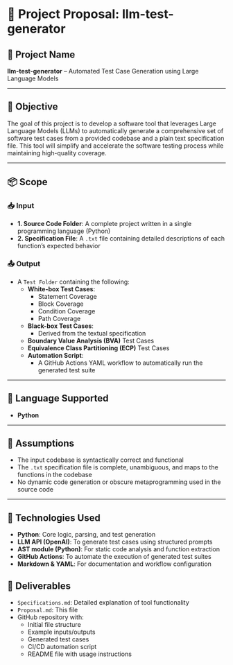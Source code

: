 # 📄 Project Proposal: llm-test-generator

## 🧠 Project Name
**llm-test-generator** – Automated Test Case Generation using Large Language Models

---

## 🎯 Objective
The goal of this project is to develop a software tool that leverages Large Language Models (LLMs) to automatically generate a comprehensive set of software test cases from a provided codebase and a plain text specification file. This tool will simplify and accelerate the software testing process while maintaining high-quality coverage.

---

## 📦 Scope

### 📥 Input
- **1. Source Code Folder**: A complete project written in a single programming language (Python)
- **2. Specification File**: A `.txt` file containing detailed descriptions of each function’s expected behavior

### 📤 Output
- A `Test Folder` containing the following:
  - **White-box Test Cases**:
    - Statement Coverage
    - Block Coverage
    - Condition Coverage
    - Path Coverage
  - **Black-box Test Cases**:
    - Derived from the textual specification
  - **Boundary Value Analysis (BVA)** Test Cases
  - **Equivalence Class Partitioning (ECP)** Test Cases
  - **Automation Script**:
    - A GitHub Actions YAML workflow to automatically run the generated test suite

---

## 🧪 Language Supported
- **Python**

---

## 📌 Assumptions
- The input codebase is syntactically correct and functional
- The `.txt` specification file is complete, unambiguous, and maps to the functions in the codebase
- No dynamic code generation or obscure metaprogramming used in the source code

---

## 🧰 Technologies Used
- **Python**: Core logic, parsing, and test generation
- **LLM API (OpenAI)**: To generate test cases using structured prompts
- **AST module (Python)**: For static code analysis and function extraction
- **GitHub Actions**: To automate the execution of generated test suites
- **Markdown & YAML**: For documentation and workflow configuration

## 📌 Deliverables
- `Specifications.md`: Detailed explanation of tool functionality
- `Proposal.md`: This file
- GitHub repository with:
  - Initial file structure
  - Example inputs/outputs
  - Generated test cases
  - CI/CD automation script
  - README file with usage instructions



